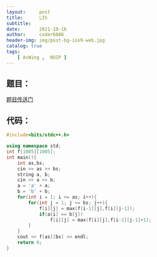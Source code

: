 ```yaml
---
layout:     post
title:      LIS
subtitle:   
date:       2021-10-16
author:     coder6886
header-img: img/post-bg-ios9-web.jpg
catalog: true
tags:
    [ AcWing ,  NOIP ]
---
```


## 题目：

[题目传送门](https://www.acwing.com/problem/content/899/)

## 代码：

```c++
#include<bits/stdc++.h>

using namespace std;
int f[1005][1005];
int main(){
    int as,bs;
    cin >> as >> bs;
    string a, b;
    cin >> a >> b;
    a = 'a' + a;
    b = 'b' + b;
    for(int i = 1; i <= as; i++){
        for(int j = 1; j <= bs; j++){
            f[i][j] = max(f[i-1][j],f[i][j-1]);
            if(a[i] == b[j])
                f[i][j] = max(f[i][j],f[i-1][j-1]+1);
        }
    }
    cout << f[as][bs] << endl;
    return 0;
}
```

